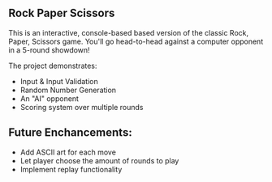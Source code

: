 ## Rock Paper Scissors

This is an interactive, console-based based version of the classic Rock, Paper, Scissors game. You'll go head-to-head against a computer opponent in a 5-round showdown!

The project demonstrates:

- Input & Input Validation
- Random Number Generation
- An "AI" opponent
- Scoring system over multiple rounds

## Future Enchancements:

 - Add ASCII art for each move
 - Let player choose the amount of rounds to play
 - Implement replay functionality 
